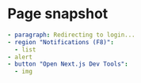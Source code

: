 # Page snapshot

```yaml
- paragraph: Redirecting to login...
- region "Notifications (F8)":
  - list
- alert
- button "Open Next.js Dev Tools":
  - img
```